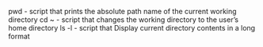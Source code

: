 pwd - script that prints the absolute path name of the current working directory
cd ~ - script that changes the working directory to the user’s home directory
ls -l - script that Display current directory contents in a long format
